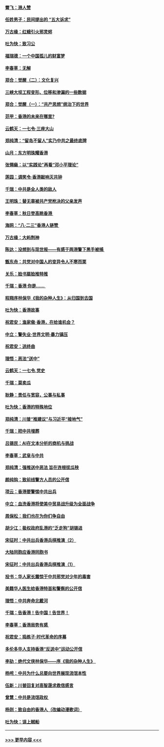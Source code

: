 #### [霄飞：港人赞](../pages/nsc993/n11482957.md?t=08281155) 
#### [任姓男子：民间提出的 “五大诉求”](../pages/nsc993/n11482897.md?t=08281155) 
#### [万古缘：红蛾引火邪灵烬](../pages/nsc993/n11482886.md?t=08281155) 
#### [吐为快：致习公](../pages/nsc993/n11482867.md?t=08281155) 
#### [福瑞德：一个中国孤儿的财富梦](../pages/nsc993/n11482817.md?t=08281155) 
#### [李春草：无解](../pages/nsc993/n11482791.md?t=08281155) 
#### [郑合：觉醒（二）：文化复兴](../pages/nsc993/n11478025.md?t=08281155) 
#### [三峡大坝工程变形、位移和渗漏的一些数据](../pages/nsc993/n11478232.md?t=08281155) 
#### [郑合：觉醒（一）：“共产思想”统治下的世界](../pages/nsc993/n11477663.md?t=08281155) 
#### [范甲：香港的未来在哪里?](../pages/nsc993/n11477249.md?t=08281155) 
#### [云鹤天：一七令·三座大山](../pages/nsc993/n11477192.md?t=08281155) 
#### [郑纯清：“留岛不留人”实乃中共之最终底牌](../pages/nsc993/n11476160.md?t=08281155) 
#### [山月：东方明珠耀香港](../pages/nsc993/n11476077.md?t=08281155) 
#### [张翎燊：以“实践论”再看“邓小平理论”](../pages/nsc993/n11475733.md?t=08281155) 
#### [莲园：调笑令‧香港敲响灭共钟](../pages/nsc993/n11475723.md?t=08281155) 
#### [千瑞：中共是全人类的敌人](../pages/nsc993/n11475329.md?t=08281155) 
#### [王明珠：替无辜被共产党枪决的父亲发声](../pages/nsc993/n11474570.md?t=08281155) 
#### [李春草：秋日登高眺香港 ](../pages/nsc993/n11474491.md?t=08281155) 
#### [海网：“八·二三”香港人链赞 ](../pages/nsc993/n11474538.md?t=08281155) 
#### [万古缘：大屿荆神](../pages/nsc993/n11474401.md?t=08281155) 
#### [陈达：没想到与现世报——有感于两港警下黑手被捕 ](../pages/nsc993/n11472557.md?t=08281155) 
#### [甑东舟：共党对中国人的变异令人不寒而栗](../pages/nsc993/n11472496.md?t=08281155) 
#### [关乐：脸书扇脸推特推](../pages/nsc993/n11472488.md?t=08281155) 
#### [千瑞：香港  你是…… ](../pages/nsc993/n11472459.md?t=08281155) 
#### [程翔序林保华《我的杂种人生》：从归国到去国](../pages/nsc993/n11472369.md?t=08281155) 
#### [吐为快：香港故事](../pages/nsc993/n11471931.md?t=08281155) 
#### [祝君安：渔家傲‧香港，在给谁机会？](../pages/nsc993/n11469718.md?t=08281155) 
#### [中立：警失业‧世界文明‧暴力镇压](../pages/nsc993/n11467566.md?t=08281155) 
#### [祝君安：送终曲](../pages/nsc993/n11467546.md?t=08281155) 
#### [理悟：恶法“送中”](../pages/nsc993/n11467290.md?t=08281155) 
#### [云鹤天：一七令.党史](../pages/nsc993/n11464122.md?t=08281155) 
#### [千瑞：莫卖瓜](../pages/nsc993/n11463014.md?t=08281155) 
#### [耿静：责任与宽容，公事与私事](../pages/nsc993/n11462810.md?t=08281155) 
#### [吐为快：香港的特殊地位](../pages/nsc993/n11462562.md?t=08281155) 
#### [郑纯清：川普“推建议”与习近平“接地气”](../pages/nsc993/n11461683.md?t=08281155) 
#### [千瑞：把中共埋葬](../pages/nsc993/n11461658.md?t=08281155) 
#### [吕锡民：AI在文本分析的商机与挑战](../pages/nsc993/n11460607.md?t=08281155) 
#### [李春草：武皇与中共](../pages/nsc993/n11460589.md?t=08281155) 
#### [郑纯清：强推送中恶法 旨在连根拔瓜秧](../pages/nsc993/n11460526.md?t=08281155) 
#### [颜纯钩：致前线警方人员的公开信](../pages/nsc993/n11459564.md?t=08281155) 
#### [项云：香港要警惕中共出兵](../pages/nsc993/n11459530.md?t=08281155) 
#### [中立：血洗香港将使美中贸易战升级为全面战争](../pages/nsc993/n11459717.md?t=08281155) 
#### [周保松：我们也在为你们争自由](../pages/nsc993/n11459087.md?t=08281155) 
#### [胡少江：极权政府乱港的“乏走狗”胡锡进](../pages/nsc993/n11459051.md?t=08281155) 
#### [宋征时：中共出兵香港兵棋推演（2）](../pages/nsc993/n11458306.md?t=08281155) 
#### [大陆同胞应香港同胞书](../pages/nsc993/n11457241.md?t=08281155) 
#### [宋征时：中共出兵香港兵棋推演（1）](../pages/nsc993/n11455979.md?t=08281155) 
#### [投书：华人家长震惊于中共邪党对少年的毒害](../pages/nsc993/n11454664.md?t=08281155) 
#### [美籍华人医生给香港特首和警察的公开信](../pages/nsc993/n11454599.md?t=08281155) 
#### [理悟：中共奔命北戴河](../pages/nsc993/n11454254.md?t=08281155) 
#### [千瑞：告香港！告中国！告世界！](../pages/nsc993/n11452639.md?t=08281155) 
#### [李春草：香港局势有感 ](../pages/nsc993/n11452364.md?t=08281155) 
#### [祝君安：捣练子‧时代革命的序幕](../pages/nsc993/n11452353.md?t=08281155) 
#### [多伦多华人支持香港“反送中”运动公开信](../pages/nsc993/n11452323.md?t=08281155) 
#### [李劼：绝代文侠林保华——序《我的杂种人生》 ](../pages/nsc993/n11452282.md?t=08281155) 
#### [杨咤：中共为什么总要向世界展现流氓本性](../pages/nsc993/n11448899.md?t=08281155) 
#### [伍新：川普回复对高智晟求救信感言](../pages/nsc993/n11448808.md?t=08281155) 
#### [曾慧：中共是流氓政权 ](../pages/nsc993/n11447277.md?t=08281155) 
#### [杨则：致自由的香港人（改编动漫歌词）](../pages/nsc993/n11447253.md?t=08281155) 
#### [吐为快：误上贼船](../pages/nsc993/n11447241.md?t=08281155) 

----
#### [ >>> 更早内容 <<< ](../indexes/nsc993-earlier.md)
